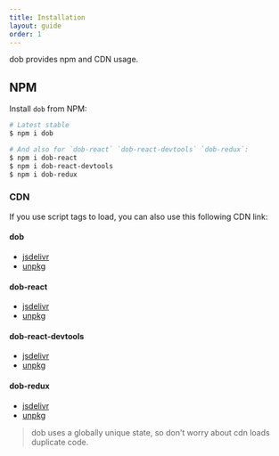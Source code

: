 ```yaml
---
title: Installation
layout: guide
order: 1
---
```


dob provides npm and CDN usage.

## NPM

Install `dob` from NPM:

``` bash
# Latest stable
$ npm i dob

# And also for `dob-react` `dob-react-devtools` `dob-redux`:
$ npm i dob-react
$ npm i dob-react-devtools
$ npm i dob-redux
```

### CDN

If you use script tags to load, you can also use this following CDN link:

#### dob

- [jsdelivr](https://cdn.jsdelivr.net/npm/dob/built/bundle.js)
- [unpkg](https://unpkg.com/dob/built/bundle.js)

#### dob-react

- [jsdelivr](https://cdn.jsdelivr.net/npm/dob-react/built/bundle.js)
- [unpkg](https://unpkg.com/dob-react/built/bundle.js)

#### dob-react-devtools

- [jsdelivr](https://cdn.jsdelivr.net/npm/dob-react-devtools/built/bundle.js)
- [unpkg](https://unpkg.com/dob-react-devtools/built/bundle.js)

#### dob-redux

- [jsdelivr](https://cdn.jsdelivr.net/npm/dob-redux/built/bundle.js)
- [unpkg](https://unpkg.com/dob-redux/built/bundle.js)

> dob uses a globally unique state, so don't worry about cdn loads duplicate code.
